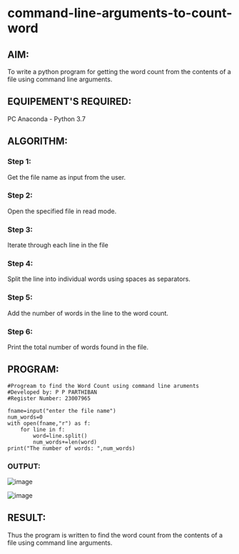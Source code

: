 # command-line-arguments-to-count-word
## AIM:
To write a python program for getting the word count from the contents of a file using command line arguments.
## EQUIPEMENT'S REQUIRED: 
PC
Anaconda - Python 3.7
## ALGORITHM: 
### Step 1:
Get the file name as input from the user.
### Step 2: 
Open the specified file in read mode.
### Step 3:
Iterate through each line in the file
### Step 4: 
Split the line into individual words using spaces as separators.
### Step 5:  
Add the number of words in the line to the word count.
### Step 6: 
Print the total number of words found in the file.
 
## PROGRAM:
```
#Progream to find the Word Count using command line aruments
#Developed by: P P PARTHIBAN
#Register Number: 23007965

fname=input("enter the file name")
num_words=0
with open(fname,"r") as f:
    for line in f:
        word=line.split()
        num_words+=len(word)
print("The number of words: ",num_words)
```


### OUTPUT:
![image](https://github.com/23007965/command-line-arguments-to-count-word/assets/138971238/e447b002-d42f-429c-af3a-299e8969375a)

![image](https://github.com/23007965/command-line-arguments-to-count-word/assets/138971238/d65035c8-3878-4b95-a2f7-87786f494773)


## RESULT:
Thus the program is written to find the word count from the contents of a file using command line arguments.

